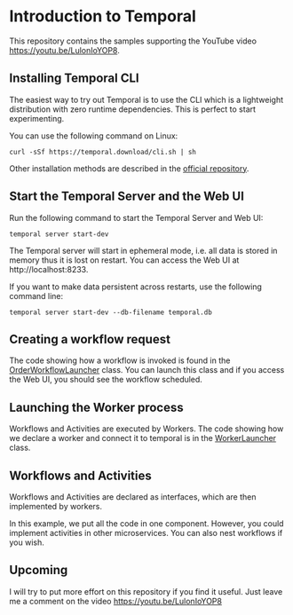 # Introduction to Temporal

This repository contains the samples supporting the YouTube video https://youtu.be/LulonIoYOP8.

## Installing Temporal CLI
The easiest way to try out Temporal is to use the CLI which is a lightweight distribution with zero runtime dependencies. This is perfect to start experimenting.

You can use the following command on Linux:

```
curl -sSf https://temporal.download/cli.sh | sh
```

Other installation methods are described in the [official repository](https://github.com/temporalio/cli).

## Start the Temporal Server and the Web UI

Run the following command to start the Temporal Server and Web UI:

```
temporal server start-dev
```

The Temporal server will start in ephemeral mode, i.e. all data is stored in memory thus it is lost on restart. You can access the Web UI at http://localhost:8233.

If you want to make data persistent across restarts, use the following command line:

```
temporal server start-dev --db-filename temporal.db
```

## Creating a workflow request
The code showing how a workflow is invoked is found in the [OrderWorkflowLauncher](src/main/java/eu/marcolenzo/temporal/OrderWorkflowLauncher.java) class. You can launch this class and if you access the Web UI, you should see the workflow scheduled.

## Launching the Worker process
Workflows and Activities are executed by Workers. The code showing how we declare a worker and connect it to temporal is in the [WorkerLauncher](src/main/java/eu/marcolenzo/temporal/WorkerLauncher.java) class.

## Workflows and Activities
Workflows and Activities are declared as interfaces, which are then implemented by workers.

In this example, we put all the code in one component. However, you could implement activities in other microservices. You can also nest workflows if you wish.

## Upcoming
I will try to put more effort on this repository if you find it useful. Just leave me a comment on the video https://youtu.be/LulonIoYOP8
